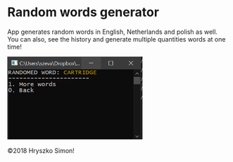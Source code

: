 # Random words generator

App generates random words in English, Netherlands and polish as well. You can also, see the history and generate multiple quantities words at one time!

<img src="ss.png" alt=""/>

&copy;2018 Hryszko Simon!
